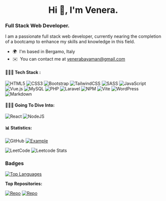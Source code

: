 <h1 align="center">Hi 👋, I'm Venera.</h1>

### Full Stack Web Developer.

<p align="start">I am a passionate full stack web developer, currently nearing the completion of a bootcamp to enhance my skills and knowledge in this field.</p>

- 🌍  I'm based in Bergamo, Italy
- ✉️  You can contact me at [venerabayaman@gmail.com](mailto:venerabayaman@gmail.com)

#### 👩🏻‍💻 Tech Stack :

![HTML5](https://img.shields.io/badge/html5-%23E34F26.svg?style=for-the-badge&logo=html5&logoColor=white) ![CSS3](https://img.shields.io/badge/css3-%231572B6.svg?style=for-the-badge&logo=css3&logoColor=white) ![Bootstrap](https://img.shields.io/badge/bootstrap-%23563D7C.svg?style=for-the-badge&logo=bootstrap&logoColor=white) ![TailwindCSS](https://img.shields.io/badge/tailwindcss-%2338B2AC.svg?style=for-the-badge&logo=tailwind-css&logoColor=white) ![SASS](https://img.shields.io/badge/SASS-hotpink.svg?style=for-the-badge&logo=SASS&logoColor=white) ![JavaScript](https://img.shields.io/badge/javascript-%23323330.svg?style=for-the-badge&logo=javascript&logoColor=%23F7DF1E) ![Vue.js](https://img.shields.io/badge/vuejs-%2335495e.svg?style=for-the-badge&logo=vuedotjs&logoColor=%234FC08D) ![MySQL](https://img.shields.io/badge/mysql-%2300f.svg?style=for-the-badge&logo=mysql&logoColor=white) 
![PHP](https://img.shields.io/badge/php-%23777BB4.svg?style=for-the-badge&logo=php&logoColor=white) ![Laravel](https://img.shields.io/badge/laravel-%23FF2D20.svg?style=for-the-badge&logo=laravel&logoColor=white) ![NPM](https://img.shields.io/badge/NPM-%23CB3837.svg?style=for-the-badge&logo=npm&logoColor=white) ![Vite](https://img.shields.io/badge/vite-%23646CFF.svg?style=for-the-badge&logo=vite&logoColor=white) ![WordPress](https://img.shields.io/badge/WordPress-%23117AC9.svg?style=for-the-badge&logo=WordPress&logoColor=white) ![Markdown](https://img.shields.io/badge/markdown-%23000000.svg?style=for-the-badge&logo=markdown&logoColor=white)

#### 👩🏻‍💻 Going To Dive Into:<br>

![React](https://img.shields.io/badge/react-%2320232a.svg?style=for-the-badge&logo=react&logoColor=%2361DAFB) ![NodeJS](https://img.shields.io/badge/node.js-6DA55F?style=for-the-badge&logo=node.js&logoColor=white)

#### 📊 Statistics:

![GitHub](https://img.shields.io/badge/github-%23121011.svg?style=for-the-badge&logo=github&logoColor=white)
[![Example](https://github-readme-stats.vercel.app/api?username=venerabaiamankyzy&show_icons=true&theme=omni)](https://github-stats-alpha.vercel.app/api?username=venerabaiamankyzy&cc=000&tc=fff&ic=fff&bc=000)

![LeetCode](https://img.shields.io/badge/LeetCode-000000?style=for-the-badge&logo=LeetCode&logoColor=#d16c06)
![Leetcode Stats](https://leetcard.jacoblin.cool/VeneraBaiaman?theme=dark&animation=true)

### Badges

<a href="https://github.com/BatByGeek" align="left"><img src="https://github-readme-stats.vercel.app/api/top-langs/?username=venerabaiamankyzy&langs_count=10&title_color=ff79c6&text_color=ffffff&icon_color=a855f7&bg_color=181622&hide_border=true&locale=en&custom_title=Top%20%Languages" alt="Top Languages" /></a>

<b>Top Repositories:</b>

[![Repo](https://github-readme-stats.vercel.app/api/pin/?username=venerabaiamankyzy&repo=vue-deliveboo-frontoffice&cache_seconds=86400&theme=omni)](https://github.com/venerabaiamankyzy/github-readme-stats)
[![Repo](https://github-readme-stats.vercel.app/api/pin/?username=venerabaiamankyzy&repo=laravel-deliveboo&cache_seconds=86400&theme=omni)](https://github.com/venerabaiamankyzy/github-readme-stats)

